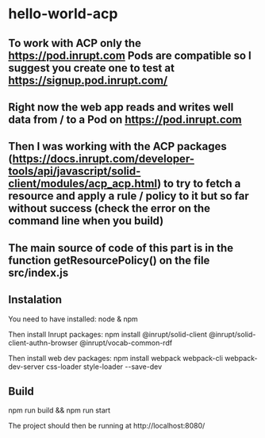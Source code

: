 # hello-world-acp

## To work with ACP only the https://pod.inrupt.com Pods are compatible so I suggest you create one to test at https://signup.pod.inrupt.com/

## Right now the web app reads and writes well data from / to a Pod on https://pod.inrupt.com

## Then I was working with the ACP packages (https://docs.inrupt.com/developer-tools/api/javascript/solid-client/modules/acp_acp.html) to try to fetch a resource and apply a rule / policy to it but so far without success (check the error on the command line when you build)
## The main source of code of this part is in the function getResourcePolicy() on the file src/index.js

## Instalation

You need to have installed: node & npm

Then install Inrupt packages: npm install @inrupt/solid-client @inrupt/solid-client-authn-browser @inrupt/vocab-common-rdf

Then install web dev packages: npm install webpack webpack-cli webpack-dev-server css-loader style-loader --save-dev

## Build

npm run build && npm run start

The project should then be running at http://localhost:8080/
